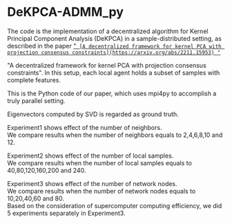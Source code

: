 # DeKPCA-ADMM_py
The code is the implementation of a decentralized algorithm for Kernel Principal Component Analysis (DeKPCA) in a sample-distributed setting, as described in the paper 
["`
  [A decentralized framework for kernel PCA with projection consensus constraints](https://arxiv.org/abs/2211.15953)
"`](https://arxiv.org/abs/2211.15953)

"A decentralized framework for kernel PCA with projection consensus constraints". In this setup, each local agent holds a subset of samples with complete features.

This is the Python code of our paper, which uses mpi4py to accomplish a truly parallel setting.

Eigenvectors computed by SVD is regarded as ground truth.

Experiment1 shows effect of the number of neighbors.   
We compare results when the number of neighbors equals to 2,4,6,8,10 and 12.

Experiment2 shows effect of the number of local samples.  
We compare results when the number of local samples equals to 40,80,120,160,200 and 240.

Experiment3 shows effect of the number of network nodes.  
We compare results when the number of network nodes equals to 10,20,40,60 and 80.  
Based on the consideration of supercomputer computing efficiency, we did 5 experiments separately in Experiment3.
